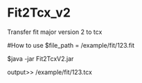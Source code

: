 # Fit2Tcx_v2
Transfer fit major version 2 to tcx

#How to use
$file_path = /example/fit/123.fit

$java -jar Fit2TcxV2.jar 

output>> /example/fit/123.tcx
